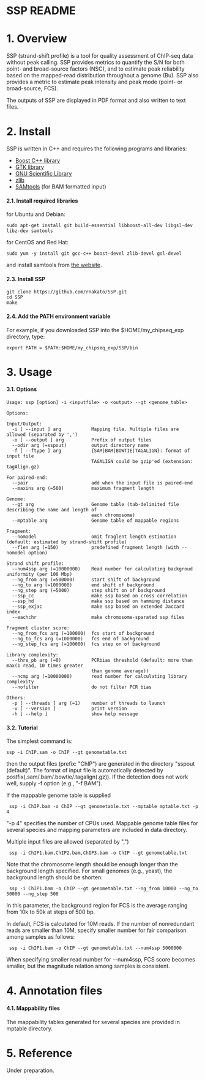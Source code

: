 # SSP README

# 1. Overview
SSP (strand-shift profile) is a tool for quality assessment of ChIP-seq data without peak calling. 
SSP provides metrics to quantify the S/N for both point- and broad-source factors (NSC), 
and to estimate peak reliability based on the mapped-read distribution throughout a genome (Bu).
SSP also provides a metric to estimate peak intensity and peak mode (point- or broad-source, FCS).

The outputs of SSP are displayed in PDF format and also written to text files.

# 2. Install
SSP is written in C++ and requires the following programs and libraries:
* [Boost C++ library](http://www.boost.org/)
* [GTK library](http://www.gtk.org/)
* [GNU Scientific Library](http://www.gnu.org/software/gsl/)
* [zlib](http://www.zlib.net/)
* [SAMtools](http://samtools.sourceforge.net/) (for BAM formatted input)

#### 2.1. Install required libraries
for Ubuntu and Debian:

    sudo apt-get install git build-essential libboost-all-dev libgsl-dev libz-dev samtools
 
for CentOS and Red Hat:

    sudo yum -y install git gcc-c++ boost-devel zlib-devel gsl-devel
and install samtools from [the website](http://samtools.sourceforge.net/).

#### 2.3. Install SSP
    git clone https://github.com/rnakato/SSP.git
    cd SSP
    make

#### 2.4. Add the PATH environment variable
For example, if you downloaded SSP into the $HOME/my_chipseq_exp directory, type:

    export PATH = $PATH:$HOME/my_chipseq_exp/SSP/bin

# 3. Usage
#### 3.1. Options
    Usage: ssp [option] -i <inputfile> -o <output> --gt <genome_table>

    Options:
    
    Input/Output:
      -i [ --input ] arg           Mapping file. Multiple files are allowed (separated by ',')
      -o [ --output ] arg          Prefix of output files
      --odir arg (=sspout)         output directory name
      -f [ --ftype ] arg           {SAM|BAM|BOWTIE|TAGALIGN}: format of input file
                                   TAGALIGN could be gzip'ed (extension: tagAlign.gz)
    
    For paired-end:
      --pair                       add when the input file is paired-end
      --maxins arg (=500)          maximum fragment length
    
    Genome:
      --gt arg                     Genome table (tab-delimited file describing the name and length of 
                                   each chromosome)
      --mptable arg                Genome table of mappable regions
    
    Fragment:
      --nomodel                    omit fraglent length estimation (default: estimated by strand-shift profile)
      --flen arg (=150)            predefined fragment length (with --nomodel option)
    
    Strand shift profile:
      --num4ssp arg (=10000000)    Read number for calculating backgroud uniformity (per 100 Mbp)
      --ng_from arg (=500000)      start shift of background
      --ng_to arg (=1000000)       end shift of background
      --ng_step arg (=5000)        step shift on of background
      --ssp_cc                     make ssp based on cross correlation
      --ssp_hd                     make ssp based on hamming distance
      --ssp_exjac                  make ssp based on extended Jaccard index
      --eachchr                    make chromosome-sparated ssp files

    Fragment cluster score:
      --ng_from_fcs arg (=100000)  fcs start of background
      --ng_to_fcs arg (=1000000)   fcs end of background
      --ng_step_fcs arg (=100000)  fcs step on of background

    Library complexity:
      --thre_pb arg (=0)           PCRbias threshold (default: more than max(1 read, 10 times greater 
                                   than genome average)) 
      --ncmp arg (=10000000)       read number for calculating library complexity
      --nofilter                   do not filter PCR bias
    
    Others:
      -p [ --threads ] arg (=1)    number of threads to launch
      -v [ --version ]             print version
      -h [ --help ]                show help message



#### 3.2. Tutorial
The simplest command is:

    ssp -i ChIP.sam -o ChIP --gt genometable.txt
then the output files (prefix: "ChIP") are generated in the directory "sspout (default)".
The format of input file is automatically detected by postfix(.sam/.bam/.bowtie/.tagalign(.gz)). If the detection does not work well, supply -f option (e.g., "-f BAM").

If the mappable genome table is supplied

     ssp -i ChIP.bam -o ChIP --gt genometable.txt --mptable mptable.txt -p 4
"-p 4" specifies the number of CPUs used. Mappable genome table files for several species and mapping parameters are included in data directory.


Multiple input files are allowed (separated by ",")

     ssp -i ChIP1.bam,ChIP2.bam,ChIP3.bam -o ChIP --gt genometable.txt 


Note that the chromosome length should be enough longer than the background length specified. For small genomes (e.g., yeast), the background length should be shorten:

     ssp -i ChIP1.bam -o ChIP --gt genometable.txt --ng_from 10000 --ng_to 50000 --ng_step 500
     
In this parameter, the background region for FCS is the average ranging from 10k to 50k at steps of 500 bp.

In default, FCS is calcutated for 10M reads. If the number of nonredundant reads are smaller than 10M, specify smaller number for fair comparison among samples as follows:

     ssp -i ChIP1.bam -o ChIP --gt genometable.txt --num4ssp 5000000

When specifying smaller read number for --num4ssp, FCS score becomes smaller, but the magnitude relation among samples is consistent.

# 4. Annotation files
#### 4.1. Mappability files
The mappability tables generated for several species are provided in mptable directory.

# 5. Reference

Under preparation.
